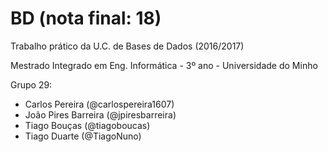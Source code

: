 BD (nota final: 18)
==

Trabalho prático da U.C. de Bases de Dados (2016/2017)

Mestrado Integrado em Eng. Informática - 3º ano - Universidade do Minho

Grupo 29:
* Carlos Pereira (@carlospereira1607)
* João Pires Barreira (@jpiresbarreira)
* Tiago Bouças (@tiagoboucas)
* Tiago Duarte (@TiagoNuno)

